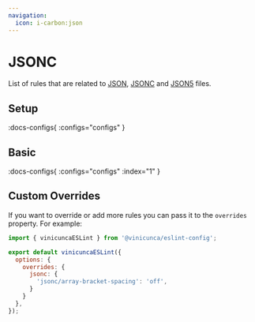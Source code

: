 ```yaml
---
navigation:
  icon: i-carbon:json
---
```


# JSONC

List of rules that are related to [JSON](https://json.org/), [JSONC](https://github.com/microsoft/node-jsonc-parser) and [JSON5](https://json5.org/) files.

## Setup

:docs-configs{ :configs="configs" }

## Basic

:docs-configs{ :configs="configs" :index="1" }

## Custom Overrides

If you want to override or add more rules you can pass it to the `overrides` property.
For example:

```js [eslint.config.js]
import { vinicuncaESLint } from '@vinicunca/eslint-config';

export default vinicuncaESLint({
  options: {
    overrides: {
      jsonc: {
        'jsonc/array-bracket-spacing': 'off',
      }
    }
  },
});
```
